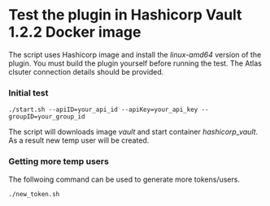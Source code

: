 # Test the plugin in Hashicorp Vault 1.2.2 Docker image
The script uses Hashicorp image and install the _linux-amd64_ version of the plugin. You must build the plugin yourself before running the test. The Atlas clsuter connection details should be provided.

### Initial test
```
./start.sh --apiID=your_api_id --apiKey=your_api_key --groupID=your_group_id
```
The script will downloads image _vault_ and start container _hashicorp_vault_. As a result new temp user will be created.

### Getting more temp users
The follwoing command can be used to generate more tokens/users.
```
./new_token.sh
```
